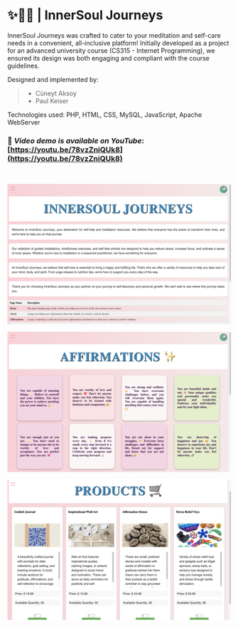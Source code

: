 # ✨🧘‍♀️ | InnerSoul Journeys


InnerSoul Journeys was crafted to cater to your meditation and self-care needs in a convenient, all-inclusive platform! Initially developed as a project 
for an advanced university course (CS315 - Internet Programming), we ensured its design was both engaging and compliant with the course guidelines.

Designed and implemented by: 
>- Cüneyt Aksoy
>- Paul Keiser

Technologies used: PHP, HTML, CSS, MySQL, JavaScript, Apache WebServer 

### 🔗 *Video demo is available on YouTube*: [https://youtu.be/78vzZniQUk8](https://youtu.be/78vzZniQUk8)
<br>

![](assets/images/home_page.png)

![](assets/images/affirmations.png)

![](assets/images/products.png)

